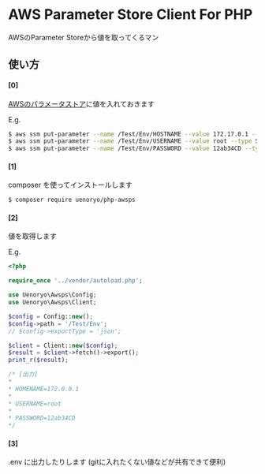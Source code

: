 # AWS Parameter Store Client For PHP

AWSのParameter Storeから値を取ってくるマン

## 使い方

#### [0]

[AWSのパラメータストア](https://docs.aws.amazon.com/ja_jp/systems-manager/latest/userguide/systems-manager-paramstore.html)に値を入れておきます

E.g.

```sh
$ aws ssm put-parameter --name /Test/Env/HOSTNAME --value 172.17.0.1 --type String
$ aws ssm put-parameter --name /Test/Env/USERNAME --value root --type String
$ aws ssm put-parameter --name /Test/Env/PASSWORD --value 12ab34CD --type SecureString
```

#### [1]

composer を使ってインストールします

```sh
$ composer require uenoryo/php-awsps
```

#### [2]

値を取得します

E.g.

```php
<?php

require_once '../vendor/autoload.php';

use Uenoryo\Awsps\Config;
use Uenoryo\Awsps\Client;

$config = Config::new();
$config->path = '/Test/Env';
// $config->exportType = 'json';

$client = Client::new($config);
$result = $client->fetch()->export();
print_r($result);

/* [出力]
*
* HOMENAME=172.0.0.1
*
* USERNAME=root
*
* PASSWORD=12ab34CD
*/
```

#### [3]

.env に出力したりします (gitに入れたくない値などが共有できて便利)
